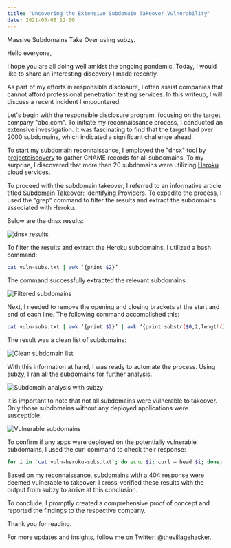 ```yaml
---
title: "Uncovering the Extensive Subdomain Takeover Vulnerability"
date: 2021-05-08 12:00
---
```


Massive Subdomains Take Over using subzy.

Hello everyone,

I hope you are all doing well amidst the ongoing pandemic. Today, I would like to share an interesting discovery I made recently.

As part of my efforts in responsible disclosure, I often assist companies that cannot afford professional penetration testing services. In this writeup, I will discuss a recent incident I encountered.

Let's begin with the responsible disclosure program, focusing on the target company "abc.com". To initiate my reconnaissance process, I conducted an extensive investigation. It was fascinating to find that the target had over 2000 subdomains, which indicated a significant challenge ahead.

To start my subdomain reconnaissance, I employed the "dnsx" tool by [projectdiscovery](https://github.com/projectdiscovery/dnsx) to gather CNAME records for all subdomains. To my surprise, I discovered that more than 20 subdomains were utilizing [Heroku](https://www.heroku.com/) cloud services.

To proceed with the subdomain takeover, I referred to an informative article titled [Subdomain Takeover: Identifying Providers](https://0xpatrik.com/subdomain-takeover-providers/). To expedite the process, I used the "grep" command to filter the results and extract the subdomains associated with Heroku.

Below are the dnsx results:

![dnsx results](/assets/images/blogs/Massive_subdomain_takeover/1.webp)

To filter the results and extract the Heroku subdomains, I utilized a bash command:

```sh
cat vuln-subs.txt | awk ‘{print $2}’
```

The command successfully extracted the relevant subdomains:

![Filtered subdomains](/assets/images/blogs/Massive_subdomain_takeover/2.webp)

Next, I needed to remove the opening and closing brackets at the start and end of each line. The following command accomplished this:

```sh
cat vuln-subs.txt | awk ‘{print $2}’ | awk ‘{print substr($0,2,length()-2);}’
```

The result was a clean list of subdomains:

![Clean subdomain list](/assets/images/blogs/Massive_subdomain_takeover/3.webp)

With this information at hand, I was ready to automate the process. Using [subzy](https://github.com/LukaSikic/subzy), I ran all the subdomains for further analysis.

![Subdomain analysis with subzy](/assets/images/blogs/Massive_subdomain_takeover/4.webp)

It is important to note that not all subdomains were vulnerable to takeover. Only those subdomains without any deployed applications were susceptible.

![Vulnerable subdomains](/assets/images/blogs/Massive_subdomain_takeover/5.webp)

To confirm if any apps were deployed on the potentially vulnerable subdomains, I used the curl command to check their response:

```sh
for i in `cat vuln-heroku-subs.txt`; do echo $i; curl — head $i; done;
```

Based on my reconnaissance, subdomains with a 404 response were deemed vulnerable to takeover. I cross-verified these results with the output from subzy to arrive at this conclusion.

To conclude, I promptly created a comprehensive proof of concept and reported the findings to the respective company.

Thank you for reading.

For more updates and insights, follow me on Twitter: [@thevillagehacker](https://twitter.com/thevillagehackr).